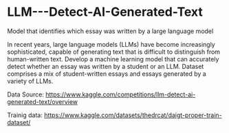 # LLM---Detect-AI-Generated-Text
Model that identifies which essay was written by a large language model


In recent years, large language models (LLMs) have become increasingly sophisticated, capable of generating text that is difficult to distinguish from human-written text. Develop a machine learning model that can accurately detect whether an essay was written by a student or an LLM. Dataset comprises a mix of student-written essays and essays generated by a variety of LLMs.

Data Source: https://www.kaggle.com/competitions/llm-detect-ai-generated-text/overview

Trainig data: https://www.kaggle.com/datasets/thedrcat/daigt-proper-train-dataset/
